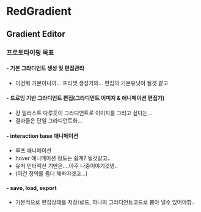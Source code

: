 # RedGradient
## Gradient Editor

### 프로토타이핑 목표
#### - 기본 그라디언트 생성 및 편집관리
  - 이건뭐 기본이니까... 프리셋 생성기와... 편집의 기본유닛이 될것 같고

#### - 드로잉 기반 그라디언트 편집(그라디언트 이미지 & 애니메이션 편집기)
  - 걍 일러스트 다루듯이 그라디언트로 이미지를 그리고 싶다는...
  - 결과물은 단일 그라디언트화...

#### - interaction base 애니메이션
  - 루프 애니메이션 
  - hover 애니메이션 정도는 쉽게? 될것같고..
  - 유저 인터렉션 기반은....아주 나중이야기것넹..
  - (이건 정의를 좀더 해봐야겟고...)

#### - save, load, export
  - 기본적으로 편집상태를 저장/로드, 하나의 그라디언트코드로 뽑아 낼수 있어야함..


